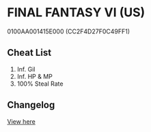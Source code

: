 # FINAL FANTASY VI (US)
0100AA001415E000 (CC2F4D27F0C49FF1)

## Cheat List
1. Inf. Gil
1. Inf. HP & MP
1. 100% Steal Rate

## Changelog
[View here](./CHANGELOG.md)